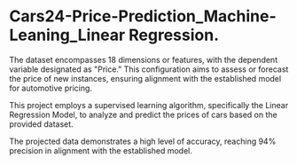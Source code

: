 # Cars24-Price-Prediction_Machine-Leaning_Linear Regression.
The dataset encompasses 18 dimensions or features, with the dependent variable designated as "Price." This configuration aims to assess or forecast the price of new instances, ensuring alignment with the established model for automotive pricing.

This project employs a supervised learning algorithm, specifically the Linear Regression Model, to analyze and predict the prices of cars based on the provided dataset.

The projected data demonstrates a high level of accuracy, reaching 94% precision in alignment with the established model.

